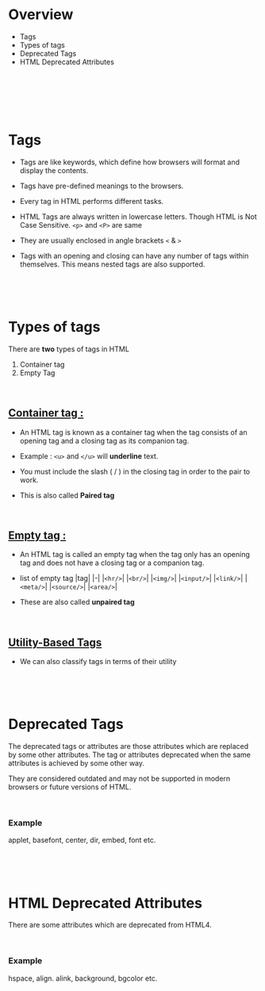 # Overview

- Tags
- Types of tags
- Deprecated Tags
- HTML Deprecated Attributes

&nbsp;

&nbsp;

&nbsp;

# Tags

- Tags are like keywords, which define how browsers will format and display the contents.

- Tags have pre-defined meanings to the browsers.

- Every tag in HTML performs different tasks.

- HTML Tags are always written in lowercase letters. Though HTML is Not Case Sensitive. `<p>` and `<P>` are same

- They are usually enclosed in angle brackets `<` & `>`

- Tags with an opening and closing can have any number of tags within themselves. This means nested tags are also supported.

&nbsp;

&nbsp;

# Types of tags

There are **two** types of tags in HTML

1. Container tag
2. Empty Tag

&nbsp;

## <u>Container tag : </u>

- An HTML tag is known as a container tag when the tag consists of an opening tag and a closing tag as its companion tag.

- Example : `<u>` and `</u>` will **underline** text.

- You must include the slash ( / ) in the closing tag in order to the pair to work.

- This is also called **Paired tag**

&nbsp;

## <u>Empty tag : </u>

- An HTML tag is called an empty tag when the tag only has an opening tag and does not have a closing tag or a companion tag.

- list of empty tag
  |tag|
  |-|
  |`<hr/>`|
  |`<br/>`|
  |`<img/>`|
  |`<input/>`|
  |`<link/>`|
  |`<meta/>`|
  |`<source/>`|
  |`<area/>`|

- These are also called **unpaired tag**

&nbsp;

## <u>Utility-Based Tags</u>

- We can also classify tags in terms of their utility

<!-- - Refer [learn](../../learn.md) -->

&nbsp;

&nbsp;

# Deprecated Tags

The deprecated tags or attributes are those attributes which are replaced by some other attributes. The tag or attributes deprecated when the same attributes is achieved by some other way.

They are considered outdated and may not be supported in modern browsers or future versions of HTML.

&nbsp;

### Example

applet, basefont, center, dir, embed, font etc.

&nbsp;

&nbsp;

# HTML Deprecated Attributes

There are some attributes which are deprecated from HTML4.

&nbsp;

### Example

hspace, align. alink, background, bgcolor etc.
